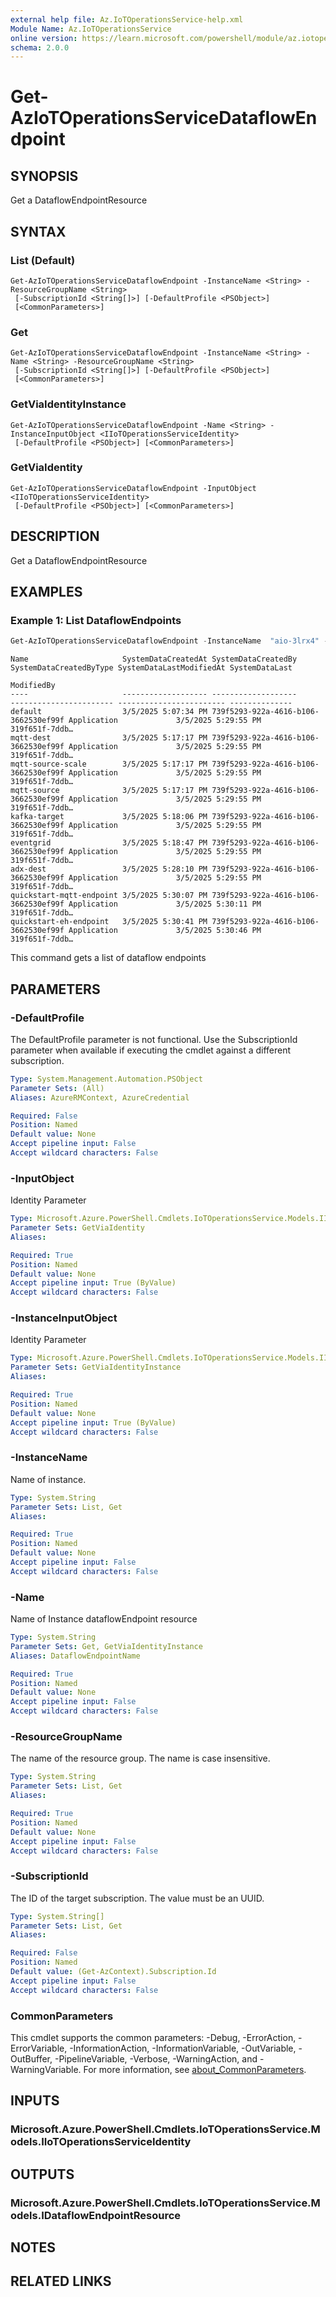 ```yaml
---
external help file: Az.IoTOperationsService-help.xml
Module Name: Az.IoTOperationsService
online version: https://learn.microsoft.com/powershell/module/az.iotoperationsservice/get-aziotoperationsservicedataflowendpoint
schema: 2.0.0
---
```


# Get-AzIoTOperationsServiceDataflowEndpoint

## SYNOPSIS
Get a DataflowEndpointResource

## SYNTAX

### List (Default)
```
Get-AzIoTOperationsServiceDataflowEndpoint -InstanceName <String> -ResourceGroupName <String>
 [-SubscriptionId <String[]>] [-DefaultProfile <PSObject>]
 [<CommonParameters>]
```

### Get
```
Get-AzIoTOperationsServiceDataflowEndpoint -InstanceName <String> -Name <String> -ResourceGroupName <String>
 [-SubscriptionId <String[]>] [-DefaultProfile <PSObject>]
 [<CommonParameters>]
```

### GetViaIdentityInstance
```
Get-AzIoTOperationsServiceDataflowEndpoint -Name <String> -InstanceInputObject <IIoTOperationsServiceIdentity>
 [-DefaultProfile <PSObject>] [<CommonParameters>]
```

### GetViaIdentity
```
Get-AzIoTOperationsServiceDataflowEndpoint -InputObject <IIoTOperationsServiceIdentity>
 [-DefaultProfile <PSObject>] [<CommonParameters>]
```

## DESCRIPTION
Get a DataflowEndpointResource

## EXAMPLES

### Example 1: List DataflowEndpoints
```powershell
Get-AzIoTOperationsServiceDataflowEndpoint -InstanceName  "aio-3lrx4" -ResourceGroupName "aio-validation-117026523"
```

```output
Name                     SystemDataCreatedAt SystemDataCreatedBy                  SystemDataCreatedByType SystemDataLastModifiedAt SystemDataLast
                                                                                                                                   ModifiedBy
----                     ------------------- -------------------                  ----------------------- ------------------------ --------------
default                  3/5/2025 5:07:34 PM 739f5293-922a-4616-b106-3662530ef99f Application             3/5/2025 5:29:55 PM      319f651f-7ddb…
mqtt-dest                3/5/2025 5:17:17 PM 739f5293-922a-4616-b106-3662530ef99f Application             3/5/2025 5:29:55 PM      319f651f-7ddb…
mqtt-source-scale        3/5/2025 5:17:17 PM 739f5293-922a-4616-b106-3662530ef99f Application             3/5/2025 5:29:55 PM      319f651f-7ddb…
mqtt-source              3/5/2025 5:17:17 PM 739f5293-922a-4616-b106-3662530ef99f Application             3/5/2025 5:29:55 PM      319f651f-7ddb…
kafka-target             3/5/2025 5:18:06 PM 739f5293-922a-4616-b106-3662530ef99f Application             3/5/2025 5:29:55 PM      319f651f-7ddb…
eventgrid                3/5/2025 5:18:47 PM 739f5293-922a-4616-b106-3662530ef99f Application             3/5/2025 5:29:55 PM      319f651f-7ddb…
adx-dest                 3/5/2025 5:28:10 PM 739f5293-922a-4616-b106-3662530ef99f Application             3/5/2025 5:29:55 PM      319f651f-7ddb…
quickstart-mqtt-endpoint 3/5/2025 5:30:07 PM 739f5293-922a-4616-b106-3662530ef99f Application             3/5/2025 5:30:11 PM      319f651f-7ddb…
quickstart-eh-endpoint   3/5/2025 5:30:41 PM 739f5293-922a-4616-b106-3662530ef99f Application             3/5/2025 5:30:46 PM      319f651f-7ddb…
```

This command gets a list of dataflow endpoints

## PARAMETERS

### -DefaultProfile
The DefaultProfile parameter is not functional.
Use the SubscriptionId parameter when available if executing the cmdlet against a different subscription.

```yaml
Type: System.Management.Automation.PSObject
Parameter Sets: (All)
Aliases: AzureRMContext, AzureCredential

Required: False
Position: Named
Default value: None
Accept pipeline input: False
Accept wildcard characters: False
```

### -InputObject
Identity Parameter

```yaml
Type: Microsoft.Azure.PowerShell.Cmdlets.IoTOperationsService.Models.IIoTOperationsServiceIdentity
Parameter Sets: GetViaIdentity
Aliases:

Required: True
Position: Named
Default value: None
Accept pipeline input: True (ByValue)
Accept wildcard characters: False
```

### -InstanceInputObject
Identity Parameter

```yaml
Type: Microsoft.Azure.PowerShell.Cmdlets.IoTOperationsService.Models.IIoTOperationsServiceIdentity
Parameter Sets: GetViaIdentityInstance
Aliases:

Required: True
Position: Named
Default value: None
Accept pipeline input: True (ByValue)
Accept wildcard characters: False
```

### -InstanceName
Name of instance.

```yaml
Type: System.String
Parameter Sets: List, Get
Aliases:

Required: True
Position: Named
Default value: None
Accept pipeline input: False
Accept wildcard characters: False
```

### -Name
Name of Instance dataflowEndpoint resource

```yaml
Type: System.String
Parameter Sets: Get, GetViaIdentityInstance
Aliases: DataflowEndpointName

Required: True
Position: Named
Default value: None
Accept pipeline input: False
Accept wildcard characters: False
```

### -ResourceGroupName
The name of the resource group.
The name is case insensitive.

```yaml
Type: System.String
Parameter Sets: List, Get
Aliases:

Required: True
Position: Named
Default value: None
Accept pipeline input: False
Accept wildcard characters: False
```

### -SubscriptionId
The ID of the target subscription.
The value must be an UUID.

```yaml
Type: System.String[]
Parameter Sets: List, Get
Aliases:

Required: False
Position: Named
Default value: (Get-AzContext).Subscription.Id
Accept pipeline input: False
Accept wildcard characters: False
```

### CommonParameters
This cmdlet supports the common parameters: -Debug, -ErrorAction, -ErrorVariable, -InformationAction, -InformationVariable, -OutVariable, -OutBuffer, -PipelineVariable, -Verbose, -WarningAction, and -WarningVariable. For more information, see [about_CommonParameters](http://go.microsoft.com/fwlink/?LinkID=113216).

## INPUTS

### Microsoft.Azure.PowerShell.Cmdlets.IoTOperationsService.Models.IIoTOperationsServiceIdentity

## OUTPUTS

### Microsoft.Azure.PowerShell.Cmdlets.IoTOperationsService.Models.IDataflowEndpointResource

## NOTES

## RELATED LINKS
